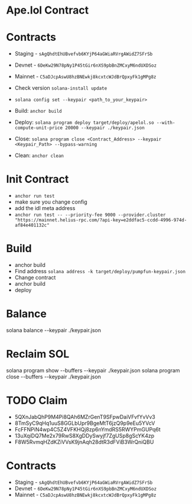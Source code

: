 # Ape.lol Contract

# Contracts

- Staging - `sAgQhdtEhUBvefvb6KYjP64aGWiaRVrgAWidZ7SFrSb`
- Devnet - `6DeKw29N78pNy1P45tGir6nXS9pbBnZMCxyM6ndUXDSoz`
- Mainnet - `C5aDJcpAswU8hzBNEwkj8kcxtcWJdBrQpxyFk1gMPg8z`

- Check version `solana-install update`

- `solana config set --keypair <path_to_your_keypair>`
- Build: `anchor build`
- Deploy: `solana program deploy target/deploy/apelol.so --with-compute-unit-price 20000 --keypair ./keypair.json`
- Close: `solana program close <Contract_Address> --keypair <Keypair_Path> --bypass-warning`
- Clean: `anchor clean`

# Init Contract

- `anchor run test`
- make sure you change config
- add the idl meta address
- `anchor run test -- --priority-fee 9000 --provider.cluster "https://mainnet.helius-rpc.com/?api-key=e2ddfac5-ccdd-4996-974d-af84e401132c"`

# Build

- anchor build
- Find address `solana address -k target/deploy/pumpfun-keypair.json`
- Change contract
- anchor build
- deploy

# Balance

solana balance --keypair ./keypair.json

# Reclaim SOL

solana program show --buffers --keypair ./keypair.json
solana program close --buffers --keypair ./keypair.json

# TODO Claim

- 5QXnJabQhP9M4Pi8QAh6MZrGenT9SFpwDaiVFvfYvVv3
- 8TmSyC9qHq1uuS8GGLbUpr9BgeMtT6jzQ9p9eEu5YVcV
- FcFFNPiN4wp4C5Z4VFKHQj8zp6nYmdRS5RWYPmGUPq6t
- 13uXqiDQ7Me2x79RwS8XgDDySwyjf7ZgUSp8gScYK4zp
- F8W5RvmqHZdKZiVVsK9jnAqh28dtR3dFViB3WrQniQBU

# Contracts

- Staging - `sAgQhdtEhUBvefvb6KYjP64aGWiaRVrgAWidZ7SFrSb`
- Devnet - `6DeKw29N78pNy1P45tGir6nXS9pbBnZMCxyM6ndUXDSoz`
- Mainnet - `C5aDJcpAswU8hzBNEwkj8kcxtcWJdBrQpxyFk1gMPg8z`
